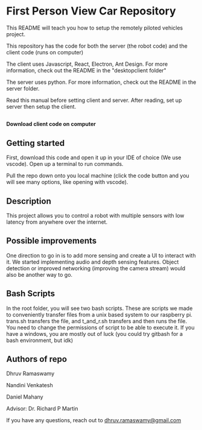 # First Person View Car Repository

This README will teach you how to setup the remotely piloted vehicles project.

This repository has the code for both the server (the robot code) and the client code (runs on computer)

The client uses Javascript, React, Electron, Ant Design. For more information, check out the README in the "desktopclient folder"

The server uses python. For more information, check out the README in the server folder.

Read this manual before setting client and server. After reading, set up server then setup the client.

##

**Download client code on computer**

## Getting started

First, download this code and open it up in your IDE of choice (We use vscode). Open up a terminal to run commands.

Pull the repo down onto you local machine (click the code button and you will see many options, like opening with vscode).

## Description

This project allows you to control a robot with multiple sensors with low latency from anywhere over the internet.

## Possible improvements

One direction to go in is to add more sensing and create a UI to interact with it. We started implementing audio and depth sensing features. Object detection or improved networking (improving the camera stream) would also be another way to go.

## Bash Scripts

In the root folder, you will see two bash scripts. These are scripts we made to conveniently transfer files from a unix based system to our raspberry pi. trans.sh transfers the file, and t_and_r.sh transfers and then runs the file. You need to change the permissions of script to be able to execute it. If you have a windows, you are mostly out of luck (you could try gitbash for a bash environment, but idk)

## Authors of repo

Dhruv Ramaswamy

Nandini Venkatesh

Daniel Mahany

Advisor: Dr. Richard P Martin

If you have any questions, reach out to
dhruv.ramaswamy@gmail.com
